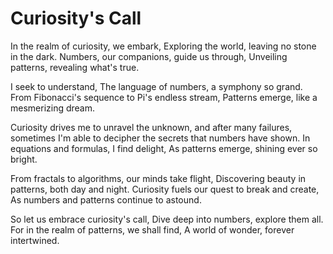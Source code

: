 # Curiosity's Call
In the realm of curiosity, we embark,
Exploring the world, leaving no stone in the dark.
Numbers, our companions, guide us through,
Unveiling patterns, revealing what's true.

I seek to understand,
The language of numbers, a symphony so grand.
From Fibonacci's sequence to Pi's endless stream,
Patterns emerge, like a mesmerizing dream.

Curiosity drives me to unravel the unknown, and 
after many failures, sometimes I'm able
to decipher the secrets that numbers have shown.
In equations and formulas, I find delight,
As patterns emerge, shining ever so bright.

From fractals to algorithms, our minds take flight,
Discovering beauty in patterns, both day and night.
Curiosity fuels our quest to break and create,
As numbers and patterns continue to astound.

So let us embrace curiosity's call,
Dive deep into numbers, explore them all.
For in the realm of patterns, we shall find,
A world of wonder, forever intertwined.
